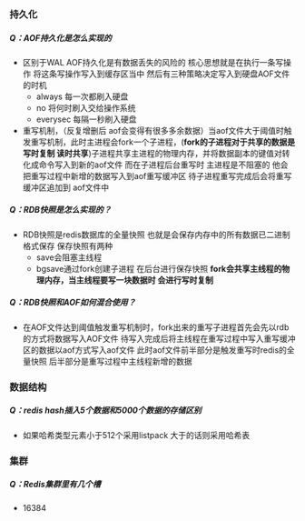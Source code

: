 ### 持久化
##### Q：AOF持久化是怎么实现的
- 区别于WAL AOF持久化是有数据丢失的风险的 核心思想就是在执行一条写操作 将这条写操作写入到缓存区当中 然后有三种策略决定写入到硬盘AOF文件的时机
	- always 每一次都刷入硬盘
	- no 将何时刷入交给操作系统
	- everysec 每隔一秒刷入硬盘
- 重写机制，（反复增删后 aof会变得有很多多余数据）当aof文件大于阈值时触发重写机制，此时主进程会fork一个子进程，(**fork的子进程对于共享的数据是写时复制 读时共享**)子进程共享主进程的物理内存，并将数据副本的键值对转化成命令写入到新的aof文件 而在子进程后台重写时 主进程是不阻塞的 他会把重写过程中新增的数据写入到aof重写缓冲区 待子进程重写完成后会将重写缓冲区追加到 aof文件中
##### Q：RDB快照是怎么实现的？
- RDB快照是redis数据库的全量快照 也就是会保存内存中的所有数据已二进制格式保存 保存快照有两种
	- save会阻塞主线程
	- bgsave通过fork创建子进程 在后台进行保存快照 **fork会共享主线程的物理内存，当主线程要写一块数据时 会进行写时复制**
##### Q：RDB快照和AOF如何混合使用？
- 在AOF文件达到阈值触发重写机制时，fork出来的重写子进程首先会先以rdb的方式将数据写入AOF文件 待写入完成后将主线程在重写过程中写入重写缓冲区的数据以aof方式写入aof文件  此时aof文件前半部分是触发重写时redis的全量快照 后半部分是重写过程中主线程新增的数据

### 数据结构
##### Q：redis hash插入5个数据和5000个数据的存储区别
- 如果哈希类型元素小于512个采用listpack 大于的话则采用哈希表

### 集群
##### Q：Redis集群里有几个槽
- 16384